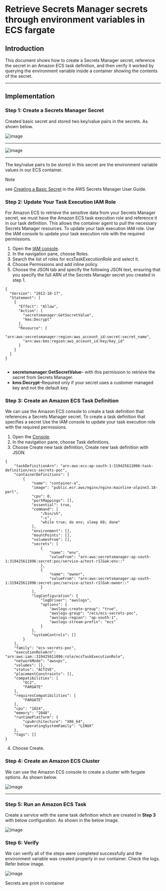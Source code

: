 # Retrieve Secrets Manager secrets through environment variables in ECS fargate

## Introduction
This document shows how to create a Secrets Manager secret, reference the secret in an Amazon ECS task definition, and then verify it worked by querying the environment variable inside a container showing the contents of the secret.

***

## Implementation
### **Step 1:** Create a Secrets Manager Secret

Created basic secret and stored two key/value pairs in the secrets. As shown below.

![image](https://github.com/ayushh09/Aws_farget/assets/150698783/7ea1e4b2-bfd0-4dca-a24a-840e946192f0)
***

![image](https://github.com/ayushh09/Aws_farget/assets/150698783/da9a0506-3325-41d4-a970-7d39322d98b9)
***

The key/value pairs to be stored in this secret are the environment variable values in our ECS container.

> [!NOTE]  
> see [Creating a Basic Secret](https://docs.aws.amazon.com/secretsmanager/latest/userguide/managing-secrets.html) in the AWS Secrets Manager User Guide.

### **Step 2:** Update Your Task Execution IAM Role
For Amazon ECS to retrieve the sensitive data from your Secrets Manager secret, we must have the Amazon ECS task execution role and reference it in our task definition. This allows the container agent to pull the necessary Secrets Manager resources.
To update your task execution IAM role. Use the IAM console to update your task execution role with the required permissions.
1. Open the [IAM console](https://console.aws.amazon.com/iam/).
2. In the navigation pane, choose Roles.
3. Search the list of roles for ecsTaskExecutionRole and select it.
4. Choose Permissions and add inline policy.
5. Choose the JSON tab and specify the following JSON text, ensuring that you specify the full ARN of the Secrets Manager secret you created in step 1.

```shell 
{
  "Version": "2012-10-17",
  "Statement": [
    {
      "Effect": "Allow",
      "Action": [
        "secretsmanager:GetSecretValue",
        "kms:Decrypt"
      ],
      "Resource": [
        "arn:aws:secretsmanager:region:aws_account_id:secret:secret_name",
        "arn:aws:kms:region:aws_account_id:key/key_id"
      ]
    }
  ]
}


```
- **secretsmanager**:**GetSecretValue**– with this permission to retrieve the secret from Secrets Manager.
- **kms**:**Decrypt**–Required only if your secret uses a customer managed key and not the default key.

### **Step 3:** Create an Amazon ECS Task Definition
We can use the Amazon ECS console to create a task definition that references a Secrets Manager secret. To create a task definition that specifies a secret
Use the IAM console to update your task execution role with the required permissions.
1. Open the [Console](https://console.aws.amazon.com/ecs/v2).
2. In the navigation pane, choose Task definitions.
3. Choose Create new task definition, Create new task definition with JSON.

```shell
{
    "taskDefinitionArn": "arn:aws:ecs:ap-south-1:319425611096:task-definition/ecs-secrets-poc",
    "containerDefinitions": [
        {
            "name": "container-a",
            "image": "public.ecr.aws/nginx/nginx:mainline-alpine3.18-perl",
            "cpu": 0,
            "portMappings": [],
            "essential": true,
            "command": [
                "/bin/sh",
                "-c",
                "while true; do env; sleep 60; done"
            ],
            "environment": [],
            "mountPoints": [],
            "volumesFrom": [],
            "secrets": [
                {
                    "name": "env",
                    "valueFrom": "arn:aws:secretsmanager:ap-south-1:319425611096:secret:poc/service-a/test-r1lGak:env::"
                },
                {
                    "name": "owner",
                    "valueFrom": "arn:aws:secretsmanager:ap-south-1:319425611096:secret:poc/service-a/test-r1lGak:owner::"
                }
            ],
            "logConfiguration": {
                "logDriver": "awslogs",
                "options": {
                    "awslogs-create-group": "true",
                    "awslogs-group": "/ecs/ecs-secrets-poc",
                    "awslogs-region": "ap-south-1",
                    "awslogs-stream-prefix": "ecs"
                }
            },
            "systemControls": []
        }
    ],
    "family": "ecs-secrets-poc",
    "executionRoleArn": "arn:aws:iam::319425611096:role/ecsTaskExecutionRole",
    "networkMode": "awsvpc",
    "volumes": [],
    "status": "ACTIVE",
    "placementConstraints": [],
    "compatibilities": [
        "EC2",
        "FARGATE"
    ],
    "requiresCompatibilities": [
        "FARGATE"
    ],
    "cpu": "1024",
    "memory": "2048",
    "runtimePlatform": {
        "cpuArchitecture": "X86_64",
        "operatingSystemFamily": "LINUX"
    },
    "tags": []
}

```

4. Choose Create.


### **Step 4:** Create an Amazon ECS Cluster

We can use the Amazon ECS console to create a cluster with fargate options. As shown below.

![image](https://github.com/ayushh09/Aws_farget/assets/150698783/aedbaa9d-5179-4465-b17f-b392f7823f0d)
***

### **Step 5:** Run an Amazon ECS Task
Create a service with the same task definition which are created in **Step 3** with below configuration. As shown in the below image.

![image](https://github.com/ayushh09/Aws_farget/assets/150698783/fabd95f9-7ed0-4684-bb53-129c9103b101)


### **Step 6:** Verify

We can verify all of the steps were completed successfully and the environment variable was created properly in our container.
Check the logs. Refer below image.

![image](https://github.com/ayushh09/Aws_farget/assets/150698783/a42c003a-a9d6-4a64-bba2-bf07423c697c)


Secrets are print in container 


